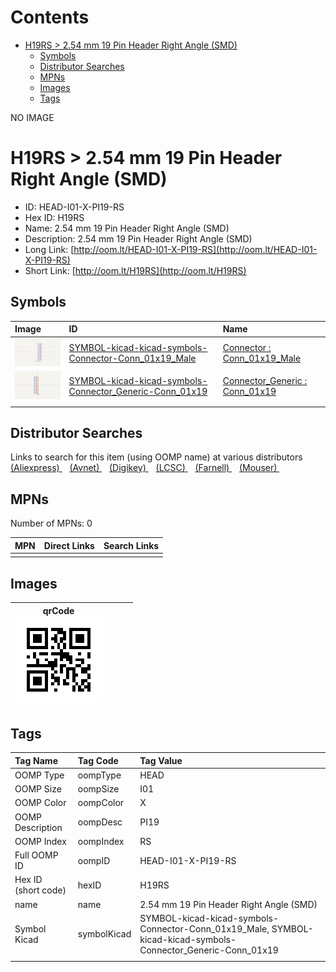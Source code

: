 



Contents
========

* [H19RS > 2.54 mm 19 Pin Header Right Angle (SMD)](#h19rs--254-mm-19-pin-header-right-angle-smd)
	* [Symbols](#symbols)
	* [Distributor Searches](#distributor-searches)
	* [MPNs](#mpns)
	* [Images](#images)
	* [Tags](#tags)
  
NO IMAGE  
# H19RS > 2.54 mm 19 Pin Header Right Angle (SMD)

- ID: HEAD-I01-X-PI19-RS
- Hex ID: H19RS
- Name: 2.54 mm 19 Pin Header Right Angle (SMD)
- Description: 2.54 mm 19 Pin Header Right Angle (SMD)
- Long Link: [http://oom.lt/HEAD-I01-X-PI19-RS](http://oom.lt/HEAD-I01-X-PI19-RS)
- Short Link: [http://oom.lt/H19RS](http://oom.lt/H19RS)

## Symbols
  

|Image|ID|Name|
| :--- | :--- | :--- |
|[![](https://raw.githubusercontent.com/oomlout/oomlout_OOMP_eda_V2/main/SYMBOL/kicad/kicad-symbols/Connector/Conn_01x19_Male/image_140.png)](https://github.com/oomlout/oomlout_OOMP_eda_V2/tree/main/SYMBOL/kicad/kicad-symbols/Connector/Conn_01x19_Male/)|[SYMBOL-kicad-kicad-symbols-Connector-Conn_01x19_Male](https://github.com/oomlout/oomlout_OOMP_eda_V2/tree/main/SYMBOL/kicad/kicad-symbols/Connector/Conn_01x19_Male/)|[Connector : Conn_01x19_Male](https://github.com/oomlout/oomlout_OOMP_eda_V2/tree/main/SYMBOL/kicad/kicad-symbols/Connector/Conn_01x19_Male/)|
|[![](https://raw.githubusercontent.com/oomlout/oomlout_OOMP_eda_V2/main/SYMBOL/kicad/kicad-symbols/Connector_Generic/Conn_01x19/image_140.png)](https://github.com/oomlout/oomlout_OOMP_eda_V2/tree/main/SYMBOL/kicad/kicad-symbols/Connector_Generic/Conn_01x19/)|[SYMBOL-kicad-kicad-symbols-Connector_Generic-Conn_01x19](https://github.com/oomlout/oomlout_OOMP_eda_V2/tree/main/SYMBOL/kicad/kicad-symbols/Connector_Generic/Conn_01x19/)|[Connector_Generic : Conn_01x19](https://github.com/oomlout/oomlout_OOMP_eda_V2/tree/main/SYMBOL/kicad/kicad-symbols/Connector_Generic/Conn_01x19/)|
||||

## Distributor Searches
  
Links to search for this item (using OOMP name) at various distributors  
[(Aliexpress) ](https://www.aliexpress.com/wholesale?SearchText=11172.54+mm+19+Pin+Header+Right+Angle+SMD)&nbsp;&nbsp;&nbsp;[(Avnet) ](https://www.avnet.com/shop/us/search/2.54+mm+19+Pin+Header+Right+Angle+SMD)&nbsp;&nbsp;&nbsp;[(Digikey) ](https://www.digikey.co.uk/en/products/result?s=2.54+mm+19+Pin+Header+Right+Angle+SMD)&nbsp;&nbsp;&nbsp;[(LCSC) ](https://www.lcsc.com/search?q=2.54+mm+19+Pin+Header+Right+Angle+SMD)&nbsp;&nbsp;&nbsp;[(Farnell) ](https://uk.farnell.com/search?st=2.54+mm+19+Pin+Header+Right+Angle+SMD)&nbsp;&nbsp;&nbsp;[(Mouser) ](https://www.mouser.com/c/?q=2.54+mm+19+Pin+Header+Right+Angle+SMD)&nbsp;&nbsp;&nbsp;
## MPNs
  
Number of MPNs: 0  

|MPN|Direct Links|Search Links|
| :--- | :--- | :--- |
||||

## Images
  

|qrCode<br>[![](https://raw.githubusercontent.com/oomlout/oomlout_OOMP_parts_V2/main/HEAD/I01/X/PI19/RS/qrCode_140.png)](https://github.com/oomlout/oomlout_OOMP_parts_V2/tree/main/HEAD/I01/X/PI19/RS/qrCode.png)||||
| :---: | :---: | :---: | :---: |

## Tags
  

|Tag Name|Tag Code|Tag Value|
| :--- | :--- | :--- |
|OOMP Type|oompType|HEAD|
|OOMP Size|oompSize|I01|
|OOMP Color|oompColor|X|
|OOMP Description|oompDesc|PI19|
|OOMP Index|oompIndex|RS|
|Full OOMP ID|oompID|HEAD-I01-X-PI19-RS|
|Hex ID (short code)|hexID|H19RS|
|name|name|2.54 mm 19 Pin Header Right Angle (SMD)|
|Symbol Kicad|symbolKicad|SYMBOL-kicad-kicad-symbols-Connector-Conn_01x19_Male, SYMBOL-kicad-kicad-symbols-Connector_Generic-Conn_01x19|
||||
